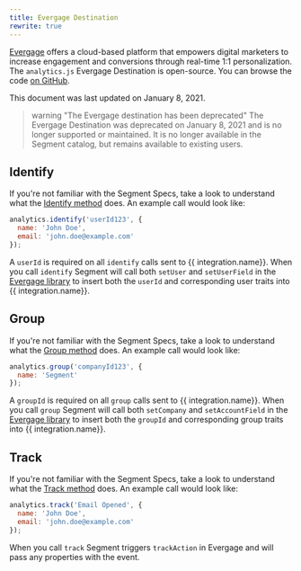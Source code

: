 ```yaml
---
title: Evergage Destination
rewrite: true
---
```


[Evergage](https://www.evergage.com/) offers a cloud-based platform that empowers digital marketers to increase engagement and conversions through real-time 1:1 personalization. The `analytics.js` Evergage Destination is open-source. You can browse the code [on GitHub](https://github.com/segment-integrations/analytics.js-integration-evergage).

This document was last updated on January 8, 2021. 

> warning "The Evergage destination has been deprecated"
> The Evergage Destination was deprecated on January 8, 2021 and is no longer supported or maintained. It is no longer available in the Segment catalog, but remains available to existing users.

## Identify
If you're not familiar with the Segment Specs, take a look to understand what the [Identify method](/docs/connections/spec/identify/) does. An example call would look like:

```javascript
analytics.identify('userId123', {
  name: 'John Doe',
  email: 'john.doe@example.com'
});
```

A `userId` is required on all `identify` calls sent to {{ integration.name}}. When you call `identify` Segment will call both `setUser` and `setUserField` in the [Evergage library](https://doc.evergage.com/display/EKB/Send+Data+to+Evergage+via+JavaScript) to insert both the `userId` and corresponding user traits into {{ integration.name}}.

## Group
If you're not familiar with the Segment Specs, take a look to understand what the [Group method](/docs/connections/spec/group/) does. An example call would look like:

```javascript
analytics.group('companyId123', {
  name: 'Segment'
});
```

A `groupId` is required on all `group` calls sent to {{ integration.name}}. When you call `group` Segment will call both `setCompany` and `setAccountField` in the [Evergage library](https://doc.evergage.com/display/EKB/Send+Data+to+Evergage+via+JavaScript) to insert both the `groupId` and corresponding group traits into {{ integration.name}}.

## Track
If you're not familiar with the Segment Specs, take a look to understand what the [Track method](/docs/connections/spec/track/) does. An example call would look like:

```javascript
analytics.track('Email Opened', {
  name: 'John Doe',
  email: 'john.doe@example.com'
});
```

When you call `track` Segment triggers `trackAction` in Evergage and will pass any properties with the event.
